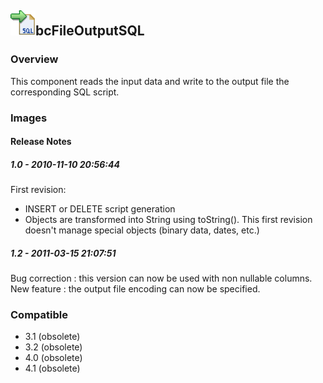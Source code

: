 ## <img src='./logo.jpg' width='40' height='40'>bcFileOutputSQL

### Overview
This component reads the input data and write to the output file the corresponding SQL script.
### Images




#### Release Notes

##### 1.0 - 2010-11-10 20:56:44
First revision:
- INSERT or DELETE script generation
- Objects are transformed into String using toString(). This first revision doesn't manage special objects (binary data, dates, etc.)
##### 1.2 - 2011-03-15 21:07:51
Bug correction : this version can now be used with non nullable columns.
New feature : the output file encoding can now be specified.
### Compatible
 -  3.1 (obsolete)
 -   3.2 (obsolete)
 -   4.0 (obsolete)
 -   4.1 (obsolete)